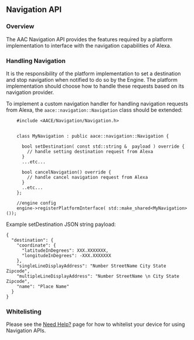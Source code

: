## Navigation API

### Overview

The AAC Navigation API provides the features required by a platform implementation to interface with the navigation capabilities of Alexa.

### Handling Navigation

It is the responsibility of the platform implementation to set a destination and stop navigation when notified to do so by the Engine. The platform implementation should choose how to handle these requests based on its navigation provider. 

To implement a custom navigation handler for handling navigation requests from Alexa, the `aace::navigation::Navigation` class should be extended:

```
    #include <AACE/Navigation/Navigation.h>


    class MyNavigation : public aace::navigation::Navigation {

      bool setDestination( const std::string &  payload ) override {
        // handle setting destination request from Alexa
      }
      ...etc...

      bool cancelNavigation() override {
        // handle cancel navigation request from Alexa
      }
      ..etc...
    };

    //engine config
    engine->registerPlatformInterface( std::make_shared<MyNavigation>());
```

Example setDestination JSON string payload:

```
{
  "destination": {
    "coordinate": {
      "latitudeInDegrees": XXX.XXXXXXX,
      "longitudeInDegrees": -XXX.XXXXXXX
    },
    "singleLineDisplayAddress": "Number StreetName City State Zipcode",
    "multipleLineDisplayAddress": "Number StreetName \n City State Zipcode",
    "name": "Place Name"
  }
}

```

### Whitelisting

Please see the [Need Help?](../../NEED_HELP.md) page for how to whitelist your device for using Navigation APIs.
